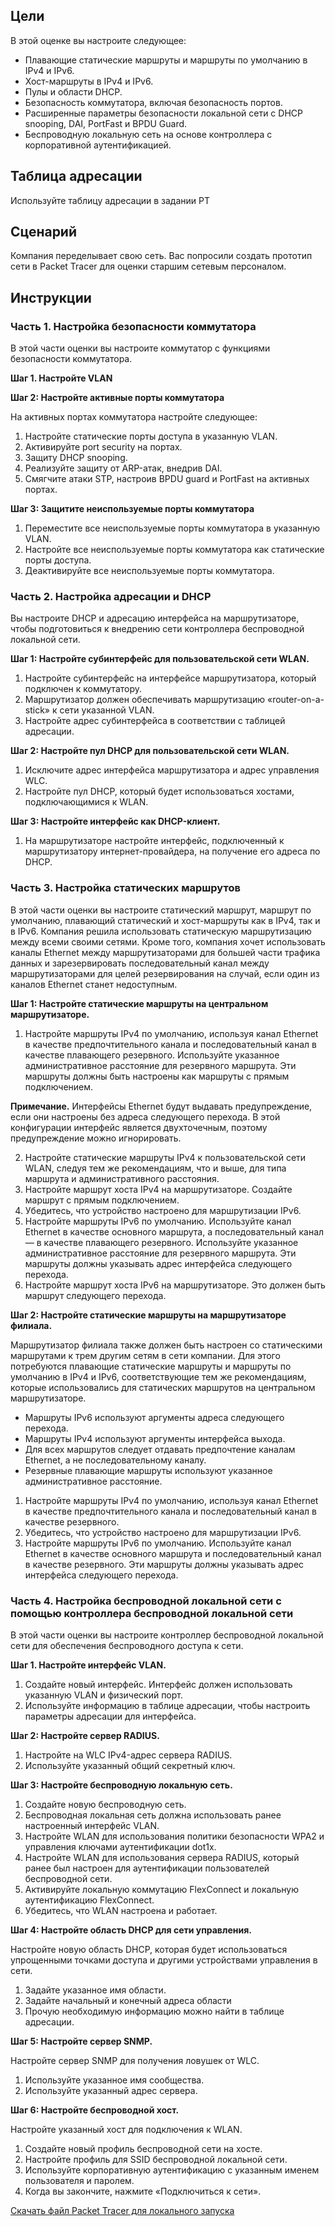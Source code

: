 ## Цели

В этой оценке вы настроите следующее:

* Плавающие статические маршруты и маршруты по умолчанию в IPv4 и IPv6.
* Хост-маршруты в IPv4 и IPv6.
* Пулы и области DHCP.
* Безопасность коммутатора, включая безопасность портов.
* Расширенные параметры безопасности локальной сети с DHCP snooping, DAI, PortFast и BPDU Guard.
* Беспроводную локальную сеть на основе контроллера с корпоративной аутентификацией.

## Таблица адресации

Используйте таблицу адресации в задании PT

## Сценарий

Компания переделывает свою сеть. Вас попросили создать прототип сети в Packet Tracer для оценки старшим сетевым персоналом.

## Инструкции

### Часть 1. Настройка безопасности коммутатора

В этой части оценки вы настроите коммутатор с функциями безопасности коммутатора.

**Шаг 1. Настройте VLAN**

**Шаг 2: Настройте активные порты коммутатора**

На активных портах коммутатора настройте следующее:
1. Настройте статические порты доступа в указанную VLAN.
2. Активируйте port security на портах.
3. Защиту DHCP snooping.
4. Реализуйте защиту от ARP-атак, внедрив DAI.
5. Смягчите атаки STP, настроив BPDU guard и PortFast на активных портах.


**Шаг 3: Защитите неиспользуемые порты коммутатора**

1. Переместите все неиспользуемые порты коммутатора в указанную VLAN.
2. Настройте все неиспользуемые порты коммутатора как статические порты доступа.
3. Деактивируйте все неиспользуемые порты коммутатора.

### Часть 2. Настройка адресации и DHCP

Вы настроите DHCP и адресацию интерфейса на маршрутизаторе, чтобы подготовиться к внедрению сети контроллера беспроводной локальной сети.

**Шаг 1: Настройте субинтерфейс для пользовательской сети WLAN.**

1. Настройте субинтерфейс на интерфейсе маршрутизатора, который подключен к коммутатору.
2. Маршрутизатор должен обеспечивать маршрутизацию «router-on-a-stick» к сети указанной VLAN.
3. Настройте адрес субинтерфейса в соответствии с таблицей адресации.


**Шаг 2: Настройте пул DHCP для пользовательской сети WLAN.**

1. Исключите адрес интерфейса маршрутизатора и адрес управления WLC.
2. Настройте пул DHCP, который будет использоваться хостами, подключающимися к WLAN.


**Шаг 3: Настройте интерфейс как DHCP-клиент.**

1. На маршрутизаторе настройте интерфейс, подключенный к маршрутизатору интернет-провайдера, на получение его адреса по DHCP.

### Часть 3. Настройка статических маршрутов

В этой части оценки вы настроите статический маршрут, маршрут по умолчанию, плавающий статический и хост-маршруты как в IPv4, так и в IPv6. Компания решила использовать статическую маршрутизацию между всеми своими сетями. Кроме того, компания хочет использовать каналы Ethernet между маршрутизаторами для большей части трафика данных и зарезервировать последовательный канал между маршрутизаторами для целей резервирования на случай, если один из каналов Ethernet станет недоступным. 

**Шаг 1: Настройте статические маршруты на центральном маршрутизаторе.**

1. Настройте маршруты IPv4 по умолчанию, используя канал Ethernet в качестве предпочтительного канала и последовательный канал в качестве плавающего резервного. Используйте указанное административное расстояние для резервного маршрута. Эти маршруты должны быть настроены как маршруты с прямым подключением.


**Примечание.** Интерфейсы Ethernet будут выдавать предупреждение, если они настроены без адреса следующего перехода. В этой конфигурации интерфейс является двухточечным, поэтому предупреждение можно игнорировать.

2. Настройте статические маршруты IPv4 к пользовательской сети WLAN, следуя тем же рекомендациям, что и выше, для типа маршрута и административного расстояния.
3. Настройте маршрут хоста IPv4 на маршрутизаторе. Создайте маршрут с прямым подключением.
4. Убедитесь, что устройство настроено для маршрутизации IPv6.
5. Настройте маршруты IPv6 по умолчанию. Используйте канал Ethernet в качестве основного маршрута, а последовательный канал — в качестве плавающего резервного. Используйте указанное административное расстояние для резервного маршрута. Эти маршруты должны указывать адрес интерфейса следующего перехода.
6. Настройте маршрут хоста IPv6 на маршрутизаторе. Это должен быть маршрут следующего перехода.

**Шаг 2: Настройте статические маршруты на маршрутизаторе филиала.**

Маршрутизатор филиала также должен быть настроен со статическими маршрутами к трем другим сетям в сети компании. Для этого потребуются плавающие статические маршруты и маршруты по умолчанию в IPv4 и IPv6, соответствующие тем же рекомендациям, которые использовались для статических маршрутов на центральном маршрутизаторе.

* Маршруты IPv6 используют аргументы адреса следующего перехода.
* Маршруты IPv4 используют аргументы интерфейса выхода.
* Для всех маршрутов следует отдавать предпочтение каналам Ethernet, а не последовательному каналу.
* Резервные плавающие маршруты используют указанное административное расстояние.


1. Настройте маршруты IPv4 по умолчанию, используя канал Ethernet в качестве предпочтительного канала и последовательный канал в качестве резервного.
2. Убедитесь, что устройство настроено для маршрутизации IPv6.
3. Настройте маршруты IPv6 по умолчанию. Используйте канал Ethernet в качестве основного маршрута и последовательный канал в качестве резервного. Эти маршруты должны указывать адрес интерфейса следующего перехода.

### Часть 4. Настройка беспроводной локальной сети с помощью контроллера беспроводной локальной сети

В этой части оценки вы настроите контроллер беспроводной локальной сети для обеспечения беспроводного доступа к сети.

**Шаг 1. Настройте интерфейс VLAN.**

1. Создайте новый интерфейс. Интерфейс должен использовать указанную VLAN и физический порт.
2. Используйте информацию в таблице адресации, чтобы настроить параметры адресации для интерфейса.


**Шаг 2: Настройте сервер RADIUS.**

1. Настройте на WLC IPv4-адрес сервера RADIUS.
2. Используйте указанный общий секретный ключ.


**Шаг 3: Настройте беспроводную локальную сеть.**

1. Создайте новую беспроводную сеть.
2. Беспроводная локальная сеть должна использовать ранее настроенный интерфейс VLAN.
3. Настройте WLAN для использования политики безопасности WPA2 и управления ключами аутентификации dot1x.
4. Настройте WLAN для использования сервера RADIUS, который ранее был настроен для аутентификации пользователей беспроводной сети.
5. Активируйте локальную коммутацию FlexConnect и локальную аутентификацию FlexConnect.
6. Убедитесь, что WLAN настроена и работает.


**Шаг 4: Настройте область DHCP для сети управления.**

Настройте новую область DHCP, которая будет использоваться упрощенными точками доступа и другими устройствами управления в сети.
1. Задайте указанное имя области.
2. Задайте начальный и конечный адреса области
3. Прочую необходимую информацию можно найти в таблице адресации.


**Шаг 5: Настройте сервер SNMP.**

Настройте сервер SNMP для получения ловушек от WLC.
1. Используйте указанное имя сообщества.
2. Используйте указанный адрес сервера.


**Шаг 6: Настройте беспроводной хост.**

Настройте указанный хост для подключения к WLAN.

1. Создайте новый профиль беспроводной сети на хосте.
2. Настройте профиль для SSID беспроводной локальной сети.
3. Используйте корпоративную аутентификацию с указанным именем пользователя и паролем.
4. Когда вы закончите, нажмите «Подключиться к сети».

[Скачать файл Packet Tracer для локального запуска](./assets/final-lab-2-2.pka)